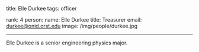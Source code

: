 title: Elle Durkee
tags: officer

rank: 4
person:
    name: Elle Durkee
    title: Treasurer
    email: durkee@onid.orst.edu
    image: /img/people/durkee.jpg

---

Elle Durkee is a senior engineering physics major.
